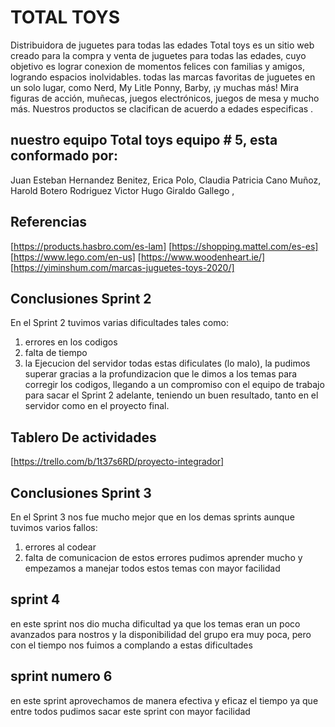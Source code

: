 # TOTAL TOYS

Distribuidora de juguetes para todas las edades
Total toys es un sitio web creado para la compra y venta de juguetes para todas las edades, cuyo objetivo es lograr conexion de momentos felices con familias y amigos, logrando espacios inolvidables.  todas las marcas favoritas de juguetes en un solo lugar, como Nerd, My Litle Ponny, Barby, ¡y muchas más! Mira figuras de acción, muñecas, juegos electrónicos, juegos de mesa y mucho más. Nuestros productos se clacifican de acuerdo a edades especificas .


## nuestro equipo Total toys equipo # 5, esta conformado por:
Juan Esteban Hernandez Benitez,
Erica Polo,
Claudia Patricia Cano Muñoz,
Harold Botero Rodriguez
Victor Hugo Giraldo Gallego ,

## Referencias
[https://products.hasbro.com/es-lam]
[https://shopping.mattel.com/es-es]
[https://www.lego.com/en-us]
[https://www.woodenheart.ie/]
[https://yiminshum.com/marcas-juguetes-toys-2020/]

## Conclusiones Sprint 2

En el Sprint 2 tuvimos varias dificultades tales como:
1. errores en los codigos
2. falta de tiempo
3. la Ejecucion del servidor
todas estas dificulates (lo malo), la pudimos superar gracias a la profundizacion que le dimos a los temas para corregir los codigos, llegando a un compromiso con el equipo de trabajo para sacar el Sprint 2 adelante, teniendo un buen resultado, tanto en el servidor como en el proyecto final.




## Tablero De actividades

[https://trello.com/b/1t37s6RD/proyecto-integrador]



## Conclusiones Sprint 3

En el Sprint 3 nos fue mucho mejor que en los demas sprints aunque tuvimos varios fallos:
1. errores al codear
2. falta de comunicacion
de estos errores pudimos aprender mucho y empezamos a manejar todos estos temas con mayor facilidad


## sprint 4

en este sprint nos dio mucha dificultad ya que los temas eran un poco avanzados para nostros y la disponibilidad del grupo era muy poca, pero con el tiempo nos fuimos a complando a estas dificultades

## sprint numero 6

en este sprint aprovechamos de manera efectiva y eficaz el tiempo ya que entre todos pudimos sacar este sprint con mayor facilidad
